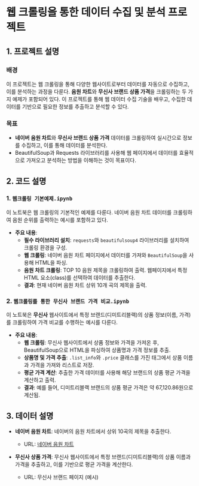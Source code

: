 # 웹 크롤링을 통한 데이터 수집 및 분석 프로젝트

## 1. 프로젝트 설명

### 배경
이 프로젝트는 웹 크롤링을 통해 다양한 웹사이트로부터 데이터를 자동으로 수집하고, 이를 분석하는 과정을 다룬다. **음원 차트**와 **무신사 브랜드 상품 가격**을 크롤링하는 두 가지 예제가 포함되어 있다. 이 프로젝트를 통해 웹 데이터 수집 기술을 배우고, 수집한 데이터를 기반으로 필요한 정보를 추출하고 분석할 수 있다.

### 목표
- **네이버 음원 차트**와 **무신사 브랜드 상품 가격** 데이터를 크롤링하여 실시간으로 정보를 수집하고, 이를 통해 데이터를 분석한다.
- BeautifulSoup과 Requests 라이브러리를 사용해 웹 페이지에서 데이터를 효율적으로 가져오고 분석하는 방법을 이해하는 것이 목표이다.

## 2. 코드 설명

### 1. `웹크롤링 기본예제.ipynb`
이 노트북은 웹 크롤링의 기본적인 예제를 다룬다. 네이버 음원 차트 데이터를 크롤링하여 음원 순위를 출력하는 예시를 포함하고 있다.

- **주요 내용**:
  - **필수 라이브러리 설치**: `requests`와 `beautifulsoup4` 라이브러리를 설치하여 크롤링 환경을 구성.
  - **웹 크롤링**: 네이버 음원 차트 페이지에서 데이터를 가져와 `BeautifulSoup`을 사용해 HTML을 파싱.
  - **음원 차트 크롤링**: TOP 10 음원 제목을 크롤링하여 출력. 웹페이지에서 특정 HTML 요소(class)를 선택하여 데이터를 추출한다.
  - **결과**: 현재 네이버 음원 차트 상위 10개 곡의 제목을 출력.

### 2. `웹크롤링를 통한 무신사 브랜드 가격 비교.ipynb`
이 노트북은 **무신사** 웹사이트에서 특정 브랜드(디미트리블랙)의 상품 정보(이름, 가격)를 크롤링하여 가격 비교를 수행하는 예시를 다룬다.

- **주요 내용**:
  - **웹 크롤링**: 무신사 웹사이트에서 상품 정보와 가격을 가져온 후, BeautifulSoup으로 HTML을 파싱하여 상품명과 가격 정보를 추출.
  - **상품명 및 가격 추출**: `.list_info`와 `.price` 클래스를 가진 태그에서 상품 이름과 가격을 가져와 리스트로 저장.
  - **평균 가격 계산**: 추출한 가격 데이터를 사용해 해당 브랜드의 상품 평균 가격을 계산하고 출력.
  - **결과**: 예를 들어, 디미트리블랙 브랜드의 상품 평균 가격은 약 67,120.86원으로 계산됨.

## 3. 데이터 설명

- **네이버 음원 차트**: 네이버의 음원 차트에서 상위 10곡의 제목을 추출한다.
  - URL: [네이버 음원 차트](https://search.naver.com/search.naver?where=nexearch&sm=top_hty&fbm=0&ie=utf8&query=%EC%9D%8C%EC%9B%90%EC%B0%A8%ED%8A%B8)
  
- **무신사 상품 가격**: 무신사 웹사이트에서 특정 브랜드(디미트리블랙)의 상품 이름과 가격을 추출하고, 이를 기반으로 평균 가격을 계산한다.
  - URL: 무신사 브랜드 페이지 (예시)

